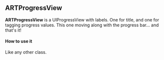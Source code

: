ARTProgressView
---------

**ARTProgressView** is a UIProgressView with labels. One for title, and one for tagging progress values. This one moving along with the progress bar... and that's it!

#### <i class="icon-file"></i> How to use it

Like any other class.